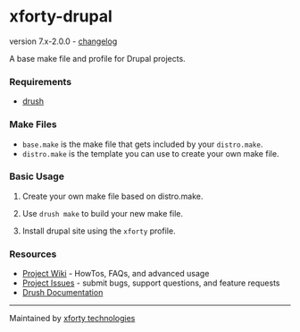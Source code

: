 xforty-drupal
==============
version 7.x-2.0.0 - [changelog](https://github.com/xforty/xforty-drupal/commits/7.x)

A base make file and profile for Drupal projects.

### Requirements

* [drush](http://drupal.org/project/drush)

### Make Files

* `base.make` is the make file that gets included by your `distro.make`.
* `distro.make` is the template you can use to create your own make file.

### Basic Usage

1. Create your own make file based on distro.make.

2. Use `drush make` to build your new make file.

3. Install drupal site using the `xforty` profile.

### Resources

* [Project Wiki](https://github.com/xforty/xforty-drupal/wiki) - HowTos,
  FAQs, and advanced usage
* [Project Issues](https://github.com/xforty/xforty-drupal/issues) - submit
  bugs, support questions, and feature requests
* [Drush Documentation](http://drush.ws)

--------------------------------------------------------------------- 
Maintained by [xforty technologies](http://www.xforty.com)

